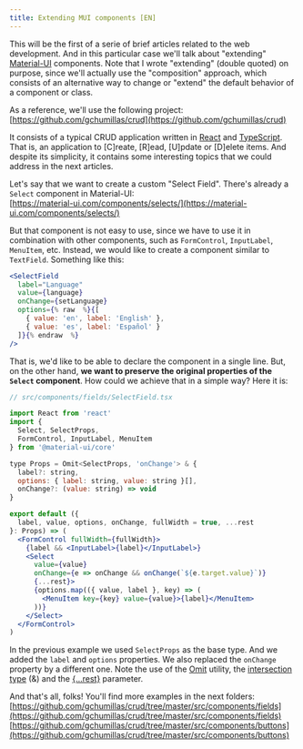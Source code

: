 ```yaml
---
title: Extending MUI components [EN]
---
```


This will be the first of a serie of brief articles related to the web development. And in this particular case we'll talk about "extending" [Material-UI](https://material-ui.com/) components. Note that I wrote "extending" (double quoted) on purpose, since we'll actually use the "composition" approach, which consists of an alternative way to change or "extend" the default behavior of a component or class.

As a reference, we'll use the following project:<br>
[https://github.com/gchumillas/crud](https://github.com/gchumillas/crud)

It consists of a typical CRUD application written in [React](https://reactjs.org/) and [TypeScript](https://www.typescriptlang.org/). That is, an application to [C]reate, [R]ead, [U]pdate or [D]elete items. And despite its simplicity, it contains some interesting topics that we could address in the next articles.

Let's say that we want to create a custom "Select Field". There's already a `Select` component in Material-UI:<br>
[https://material-ui.com/components/selects/](https://material-ui.com/components/selects/)

But that component is not easy to use, since we have to use it in combination with other components, such as `FormControl`, `InputLabel`, `MenuItem`, etc. Instead, we would like to create a component similar to `TextField`. Something like this:

```jsx
<SelectField
  label="Language"
  value={language}
  onChange={setLanguage}
  options={% raw  %}{[
    { value: 'en', label: 'English' },
    { value: 'es', label: 'Español' }
  ]}{% endraw  %}
/>
```

That is, we'd like to be able to declare the component in a single line. But, on the other hand, **we want to preserve the original properties of the `Select` component**. How could we achieve that in a simple way? Here it is:

```jsx
// src/components/fields/SelectField.tsx

import React from 'react'
import {
  Select, SelectProps,
  FormControl, InputLabel, MenuItem
} from '@material-ui/core'

type Props = Omit<SelectProps, 'onChange'> & {
  label?: string,
  options: { label: string, value: string }[],
  onChange?: (value: string) => void
}

export default ({
  label, value, options, onChange, fullWidth = true, ...rest
}: Props) => (
  <FormControl fullWidth={fullWidth}>
    {label && <InputLabel>{label}</InputLabel>}
    <Select
      value={value}
      onChange={e => onChange && onChange(`${e.target.value}`)}
      {...rest}>
      {options.map(({ value, label }, key) => (
        <MenuItem key={key} value={value}>{label}</MenuItem>
      ))}
    </Select>
  </FormControl>
)
```

In the previous example we used `SelectProps` as the base type. And we added the `label` and `options` properties. We also replaced the `onChange` property by a different one. Note the use of the [Omit](https://www.typescriptlang.org/docs/handbook/utility-types.html#omittk) utility, the [intersection type](https://www.typescriptlang.org/docs/handbook/advanced-types.html#intersection-types) (&) and the [{...rest}](https://www.typescriptlang.org/docs/handbook/functions.html#rest-parameters) parameter.

And that's all, folks! You'll find more examples in the next folders:<br>
[https://github.com/gchumillas/crud/tree/master/src/components/fields](https://github.com/gchumillas/crud/tree/master/src/components/fields)
[https://github.com/gchumillas/crud/tree/master/src/components/buttons](https://github.com/gchumillas/crud/tree/master/src/components/buttons)
